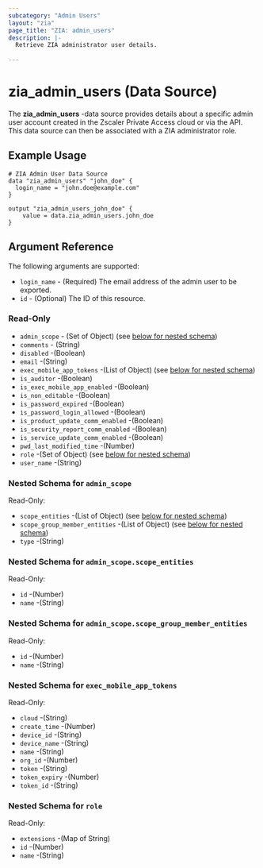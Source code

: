 ```yaml
---
subcategory: "Admin Users"
layout: "zia"
page_title: "ZIA: admin_users"
description: |-
  Retrieve ZIA administrator user details.
  
---
```

# zia_admin_users (Data Source)

The **zia_admin_users** -data source provides details about a specific admin user account created in the Zscaler Private Access cloud or via the API. This data source can then be associated with a ZIA administrator role.

## Example Usage

```hcl
# ZIA Admin User Data Source
data "zia_admin_users" "john_doe" {
  login_name = "john.doe@example.com"
}

output "zia_admin_users_john_doe" {
    value = data.zia_admin_users.john_doe
}
```

## Argument Reference

The following arguments are supported:

* `login_name` - (Required) The email address of the admin user to be exported.
* `id` - (Optional) The ID of this resource.

### Read-Only

* `admin_scope` - (Set of Object) (see [below for nested schema](#nestedatt--admin_scope))
* `comments` - (String)
* `disabled` -(Boolean)
* `email` -(String)
* `exec_mobile_app_tokens` -(List of Object) (see [below for nested schema](#nestedatt--exec_mobile_app_tokens))
* `is_auditor` -(Boolean)
* `is_exec_mobile_app_enabled` -(Boolean)
* `is_non_editable` -(Boolean)
* `is_password_expired` -(Boolean)
* `is_password_login_allowed` -(Boolean)
* `is_product_update_comm_enabled` -(Boolean)
* `is_security_report_comm_enabled` -(Boolean)
* `is_service_update_comm_enabled` -(Boolean)
* `pwd_last_modified_time` -(Number)
* `role` -(Set of Object) (see [below for nested schema](#nestedatt--role))
* `user_name` -(String)

<a id="nestedatt--admin_scope"></a>
### Nested Schema for `admin_scope`

Read-Only:

* `scope_entities` -(List of Object) (see [below for nested schema](#nestedobjatt--admin_scope--scope_entities))
* `scope_group_member_entities` -(List of Object) (see [below for nested schema](#nestedobjatt--admin_scope--scope_group_member_entities))
* `type` -(String)

<a id="nestedobjatt--admin_scope--scope_entities"></a>
### Nested Schema for `admin_scope.scope_entities`

Read-Only:

* `id` -(Number)
* `name` -(String)


<a id="nestedobjatt--admin_scope--scope_group_member_entities"></a>
### Nested Schema for `admin_scope.scope_group_member_entities`

Read-Only:

* `id` -(Number)
* `name` -(String)



<a id="nestedatt--exec_mobile_app_tokens"></a>
### Nested Schema for `exec_mobile_app_tokens`

Read-Only:

* `cloud` -(String)
* `create_time` -(Number)
* `device_id` -(String)
* `device_name` -(String)
* `name` -(String)
* `org_id` -(Number)
* `token` -(String)
* `token_expiry` -(Number)
* `token_id` -(String)


<a id="nestedatt--role"></a>
### Nested Schema for `role`

Read-Only:

* `extensions` -(Map of String)
* `id` -(Number)
* `name` -(String)


